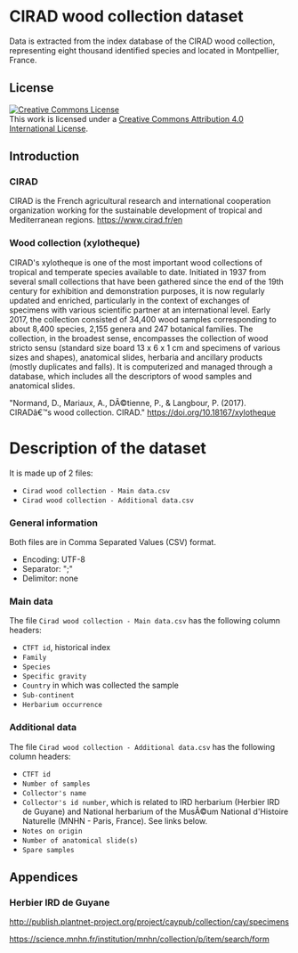 # CIRAD wood collection dataset


Data is extracted from the index database of the CIRAD wood collection, representing eight thousand identified species and located in Montpellier, France. 
## License
<a rel="license" href="http://creativecommons.org/licenses/by/4.0/"><img alt="Creative Commons License" style="border-width:0" src="https://i.creativecommons.org/l/by/4.0/88x31.png" /></a><br />This work is licensed under a <a rel="license" href="http://creativecommons.org/licenses/by/4.0/">Creative Commons Attribution 4.0 International License</a>.
## Introduction
### CIRAD
CIRAD is the French agricultural research and international cooperation organization working for the sustainable development of tropical and Mediterranean regions.
https://www.cirad.fr/en
### Wood collection (xylotheque)
CIRAD's xylotheque is one of the most important wood collections of tropical and temperate species available to date. Initiated in 1937 from several small collections that have been gathered since the end of the 19th century for exhibition and demonstration purposes, it is now regularly updated and enriched, particularly in the context of exchanges of specimens with various scientific partner at an international level. Early 2017, the collection consisted of 34,400 wood samples corresponding to about 8,400 species, 2,155 genera and 247 botanical families. The collection, in the broadest sense, encompasses the collection of wood stricto sensu (standard size board 13 x 6 x 1 cm and specimens of various sizes and shapes), anatomical slides, herbaria and ancillary products (mostly duplicates and falls). It is computerized and managed through a database, which includes all the descriptors of wood samples and anatomical slides.

"Normand, D., Mariaux, A., DÃ©tienne, P., & Langbour, P. (2017). CIRADâ€™s wood collection. CIRAD." 
https://doi.org/10.18167/xylotheque
# Description of the dataset
It is made up of 2 files:
* `Cirad wood collection - Main data.csv`
* `Cirad wood collection - Additional data.csv`
### General information
Both files are in Comma Separated Values (CSV) format.
* Encoding: UTF-8
* Separator: ";"
* Delimitor: none
### Main data
The file `Cirad wood collection - Main data.csv` has the following column headers:
- `CTFT id`, historical index 
- `Family`
- `Species`
- `Specific gravity`
- `Country` in which was collected the sample
- `Sub-continent`
- `Herbarium occurrence`

### Additional data
The file `Cirad wood collection - Additional data.csv` has the following column headers:
- `CTFT id`
- `Number of samples`
- `Collector's name`
- `Collector's id number`, which is related to IRD herbarium (Herbier IRD de Guyane) and National herbarium of the MusÃ©um National d'Histoire Naturelle (MNHN - Paris, France). See links below. 
- `Notes on origin`
- `Number of anatomical slide(s)`
- `Spare samples`

## Appendices
### Herbier IRD de Guyane
http://publish.plantnet-project.org/project/caypub/collection/cay/specimens

https://science.mnhn.fr/institution/mnhn/collection/p/item/search/form
